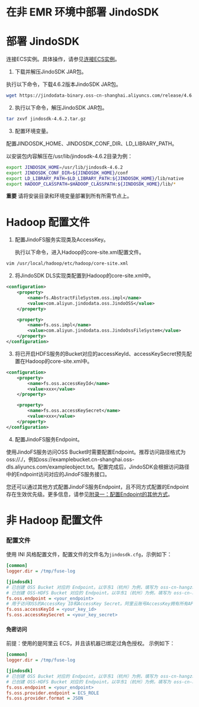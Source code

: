 # 在非 EMR 环境中部署 JindoSDK

# 部署 JindoSDK

连接ECS实例。具体操作，请参见[连接ECS实例](https://help.aliyun.com/document_detail/163467.htm#section-fqu-flq-xvv)。

1.  下载并解压JindoSDK JAR包。
    
执行以下命令，下载4.6.2版本JindoSDK JAR包。
        
```bash
wget https://jindodata-binary.oss-cn-shanghai.aliyuncs.com/release/4.6.2/jindosdk-4.6.2.tar.gz
```

2.  执行以下命令，解压JindoSDK JAR包。
    
```bash
tar zxvf jindosdk-4.6.2.tar.gz
```

3.  配置环境变量。
    
配置JINDOSDK\_HOME、JINDOSDK\_CONF\_DIR、LD\_LIBRARY\_PATH。
        
以安装包内容解压在/usr/lib/jindosdk-4.6.2目录为例：

```bash
export JINDOSDK_HOME=/usr/lib/jindosdk-4.6.2
export JINDOSDK_CONF_DIR=${JINDOSDK_HOME}/conf
export LD_LIBRARY_PATH=$LD_LIBRARY_PATH:${JINDOSDK_HOME}/lib/native
export HADOOP_CLASSPATH=$HADOOP_CLASSPATH:${JINDOSDK_HOME}/lib/*
```

**重要** 请将安装目录和环境变量部署到所有所需节点上。

# Hadoop 配置文件

1.  配置JindoFS服务实现类及AccessKey。
    
    执行以下命令，进入Hadoop的core-site.xml配置文件。
        
```bash
vim /usr/local/hadoop/etc/hadoop/core-site.xml
```

2.  将JindoSDK DLS实现类配置到Hadoop的core-site.xml中。
    
```xml
<configuration>
    <property>
        <name>fs.AbstractFileSystem.oss.impl</name>
        <value>com.aliyun.jindodata.oss.JindoOSS</value>
    </property>

    <property>
        <name>fs.oss.impl</name>
        <value>com.aliyun.jindodata.oss.JindoOssFileSystem</value>
    </property>
</configuration>
```

3.  将已开启HDFS服务的Bucket对应的accessKeyId、accessKeySecret预先配置在Hadoop的core-site.xml中。
    
```xml
<configuration>
    <property>
        <name>fs.oss.accessKeyId</name>
        <value>xxx</value>
    </property>

    <property>
        <name>fs.oss.accessKeySecret</name>
        <value>xxx</value>
    </property>
</configuration>
```

4.  配置JindoFS服务Endpoint。
    

使用JindoFS服务访问OSS Bucket时需要配置Endpoint。推荐访问路径格式为oss://<Bucket>.<Endpoint>/<Object>，例如oss://examplebucket.cn-shanghai.oss-dls.aliyuncs.com/exampleobject.txt。配置完成后，JindoSDK会根据访问路径中的Endpoint访问对应的JindoFS服务接口。

您还可以通过其他方式配置JindoFS服务Endpoint，且不同方式配置的Endpoint存在生效优先级。更多信息，请参见[附录一：配置Endpoint的其他方式](https://help.aliyun.com/document_detail/332830.html#section-rw3-w05-2ub)。

# 非 Hadoop 配置文件

### 配置文件

使用 INI 风格配置文件，配置文件的文件名为`jindosdk.cfg`，示例如下：

```ini
[common]
logger.dir = /tmp/fuse-log

[jindosdk]
# 已创建 OSS Bucket 对应的 Endpoint。以华东1（杭州）为例，填写为 oss-cn-hangzhou.aliyuncs.com。
# 已创建 OSS-HDFS Bucket 对应的 Endpoint。以华东1（杭州）为例，填写为 oss-cn-hangzhou.aliyuncs.com。
fs.oss.endpoint = <your_endpoint>
# 用于访问OSS的AccessKey ID和AccessKey Secret。阿里云账号AccessKey拥有所有API的访问权限，风险很高。强烈建议您创建并使用RAM用户进行API访问或日常运维，请登录RAM控制台创建RAM用户。
fs.oss.accessKeyId = <your_key_id>
fs.oss.accessKeySecret = <your_key_secret>
```

#### 免密访问

前提：使用的是阿里云 ECS，并且该机器已绑定过角色授权。 示例如下：

```ini
[common]
logger.dir = /tmp/fuse-log

[jindosdk]
# 已创建 OSS Bucket 对应的 Endpoint。以华东1（杭州）为例，填写为 oss-cn-hangzhou.aliyuncs.com。
# 已创建 OSS-HDFS Bucket 对应的 Endpoint。以华东1（杭州）为例，填写为 oss-cn-hangzhou.aliyuncs.com。
fs.oss.endpoint = <your_endpoint>
fs.oss.provider.endpoint = ECS_ROLE
fs.oss.provider.format = JSON
```
